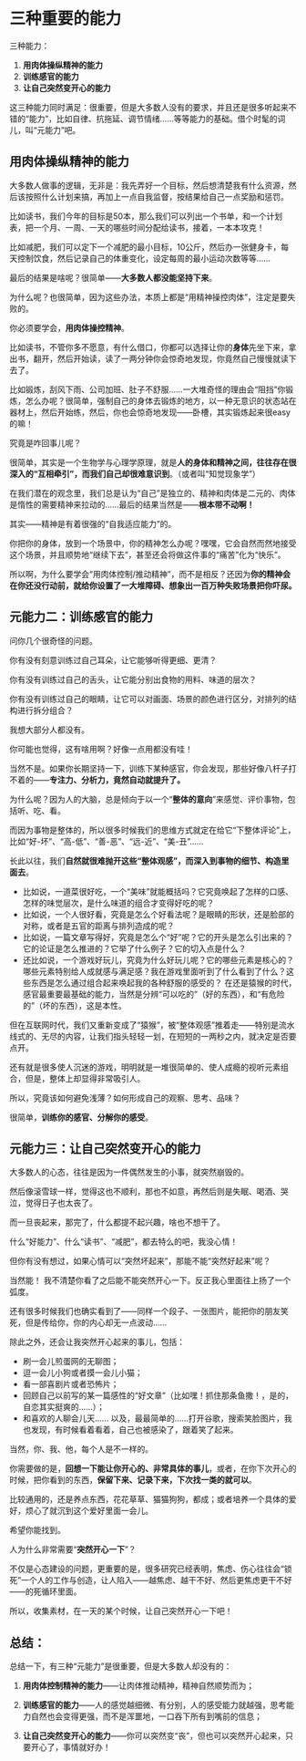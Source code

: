 # 三种重要的能力

三种能力：

1. **用肉体操纵精神的能力**
2. **训练感官的能力**
3. **让自己突然变开心的能力**

这三种能力同时满足：很重要，但是大多数人没有的要求，并且还是很多听起来不错的“能力”，比如自律、抗拖延、调节情绪……等等能力的基础。借个时髦的词儿，叫“元能力”吧。

## 用肉体操纵精神的能力
大多数人做事的逻辑，无非是：我先弄好一个目标，然后想清楚我有什么资源，然后该按照什么计划来搞，再加上一点自我监督，按结果给自己一点奖励和惩罚。

比如读书，我们今年的目标是50本，那么我们可以列出一个书单，和一个计划表，把一个月、一周、一天的哪些时间分配给读书，接着，一本本攻克！

比如减肥，我们可以定下一个减肥的最小目标，10公斤，然后办一张健身卡，每天控制饮食，然后记录自己的体重变化，设定每周的最小运动次数等等……

最后的结果是啥呢？很简单——**大多数人都没能坚持下来**。

为什么呢？也很简单，因为这些办法，本质上都是“用精神操控肉体”，注定是要失败的。

你必须要学会，**用肉体操控精神**。

比如读书，不管你多不愿意，有什么借口，你都可以选择让你的**身体**先坐下来，拿出书，翻开，然后开始读，读了一两分钟你会惊奇地发现，你竟然自己慢慢就读下去了。

比如锻炼，刮风下雨、公司加班、肚子不舒服……一大堆奇怪的理由会“阻挡”你锻炼，怎么办呢？很简单，强制自己的身体去锻炼的地方，以一种无意识的状态站在器材上，然后开始练，然后，你也会惊奇地发现——卧槽，其实锻炼起来很easy的嘛！

究竟是咋回事儿呢？

很简单，其实是一个生物学与心理学原理，就是**人的身体和精神之间，往往存在很深入的“互相牵引”，而我们自己却很难意识到**。（或者叫“知觉现象学”）

在我们潜在的观念里，我们总是认为“自己”是独立的、精神和肉体是二元的、肉体是惰性的需要精神来拉动的……最后的结果当然是——**根本带不动啊！**

其实——精神是有着很强的“自我适应能力”的。

你把你的身体，放到一个场景中，你的精神怎么办呢？嘿嘿，它会自然而然地接受这个场景，并且顺势地“继续下去”，甚至还会将做这件事的“痛苦”化为“快乐”。

所以啊，为什么要学会“用肉体控制/推动精神”，而不是相反？还因为**你的精神会在你还没行动前，就给你设置了一大堆障碍、想象出一百万种失败场景把你吓尿。**

## 元能力二：训练感官的能力
问你几个很奇怪的问题。

你有没有刻意训练过自己耳朵，让它能够听得更细、更清？

你有没有训练过自己的舌头，让它能分别出食物的用料、味道的层次？

你有没有训练过自己的眼睛，让它可以对画面、场景的颜色进行区分，对排列的结构进行拆分组合？

我想大部分人都没有。

你可能也觉得，这有啥用啊？好像一点用都没有哇！

当然不是。如果你长期坚持一下，训练下某种感官，你会发现，那些好像八杆子打不着的——**专注力、分析力，竟然自动就提升了。**

为什么呢？因为人的大脑，总是倾向于以一个“**整体的意向**”来感觉、评价事物，包括听、吃、看。

而因为事物是整体的，所以很多时候我们的思维方式就定在给它“下整体评论”上，比如“好-坏”、“高-低”、“善-恶”、“远-近”、“美-丑”……

长此以往，我们**自然就很难抛开这些“整体观感”，而深入到事物的细节、构造里面去**。

- 比如说，一道菜很好吃，一个“美味”就能概括吗？它究竟唤起了怎样的口感、怎样的味觉层次，是什么味道的组合才变得好吃的呢？
- 比如说，一个人很好看，究竟是怎么个好看法呢？是眼睛的形状，还是脸部的对称，或者是五官的距离与排列造成的呢？
- 比如说，一篇文章写得好，究竟是怎么个“好”呢？它的开头是怎么引出来的？它的论证是怎么推进的？它举了什么例子？它的切入点是什么？
- 还比如说，一个游戏好玩儿，究竟为什么好玩儿呢？它的哪些元素是核心的？哪些元素特别给人成就感与满足感？我在游戏里面听到了什么看到了什么？这些东西是怎么通过组合起来唤起我的各种舒服的感受的？
在还是猿猴的时代，感官最重要最基础的能力，当然是分辨“可以吃的”（好的东西），和“有危险的”（坏的东西），这是本性。

但在互联网时代，我们又重新变成了“猿猴”，被“整体观感”推着走——特别是流水线式的、无尽的内容，让我们指头轻轻一划，在短短的一两秒之内，就决定是否要点开。

还有就是很多使人沉迷的游戏，明明就是一堆很简单的、使人成瘾的视听元素组合，但是，整体上却显得非常吸引人。

所以，究竟该如何避免浅薄？如何形成自己的观察、思考、品味？

很简单，**训练你的感官、分解你的感受**。

## 元能力三：让自己突然变开心的能力
大多数人的心态，往往是因为一件偶然发生的小事，就突然崩毁的。

然后像滚雪球一样，觉得这也不顺利，那也不如意，再然后则是失眠、喝酒、哭泣，觉得日子也太丧了。

而一旦丧起来，那完了，什么都提不起兴趣，啥也不想干了。

什么“好能力”、什么“读书”、“减肥”，都去特么的吧，我没心情！

但你有没有想过，如果心情可以“突然坏起来”，那能不能“突然好起来”呢？

当然能！
我不清楚你看了之后能不能突然开心一下。反正我心里面往上扬了一个弧度。

还有很多时候我们也确实看到了——同样一个段子、一张图片，能把你的朋友笑死，但是传给你，你的内心却无一点波动……

除此之外，还会让我突然开心起来的事儿，包括：

- 刷一会儿煎蛋网的无聊图；
- 逗一会儿小狗或者摸一会儿小猫；
- 看一部喜剧片或者恐怖片；
- 回顾自己以前写的某一篇感性的“好文章”（比如嘿！抓住那条鱼撒！，是的，自恋其实挺爽的……）；
- 和喜欢的人聊会儿天……
以及，最最简单的……打开谷歌，搜索笑脸图片，我也发现，有时候看着看着，自己也被感染了，跟着笑了起来。

当然，你、我、他，每个人是不一样的。

你需要做的是，**回想一下能让你开心的、非常具体的事儿**，或者，在你下次开心的时候，把你看到的东西，**保留下来、记录下来，下次找一类的就可以**。

比较通用的，还是养点东西，花花草草、猫猫狗狗，都成；或者培养一个具体的爱好，烦心了就沉到这个爱好里面一会儿。

希望你能找到。

人为什么非常需要“**突然开心一下**”？

不仅是心态建设的问题，更重要的是，很多研究已经表明，焦虑、伤心往往会“锁死”一个人的工作与创造，让人陷入——越焦虑、越干不好、然后更焦虑更干不好——的死循环里面。

所以，收集素材，在一天的某个时候，让自己突然开心一下吧！

## 总结：
总结一下，有三种“元能力”是很重要，但是大多数人却没有的：

1. **用肉体控制精神的能力**——让肉体推动精神，精神自然顺势而为；

2. **训练感官的能力**——人的感觉越细微、有分别，人的感受能力就越强，思考能力自然也会变得更强，而不是浑噩地，一口吞下所有到嘴前的信息；

3. **让自己突然变开心的能力**——你可以突然变“丧”，但也可以突然开心起来，只要开心了，事情就好办！